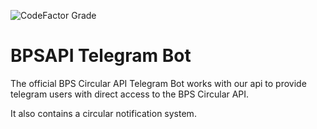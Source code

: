 ![CodeFactor Grade](https://img.shields.io/codefactor/grade/github/BPS-Circular-API/telegram-bot?style=for-the-badge)


# BPSAPI Telegram Bot

The official BPS Circular API Telegram Bot works with our api 
to provide telegram users with direct access to the BPS Circular API.

It also contains a circular notification system.


